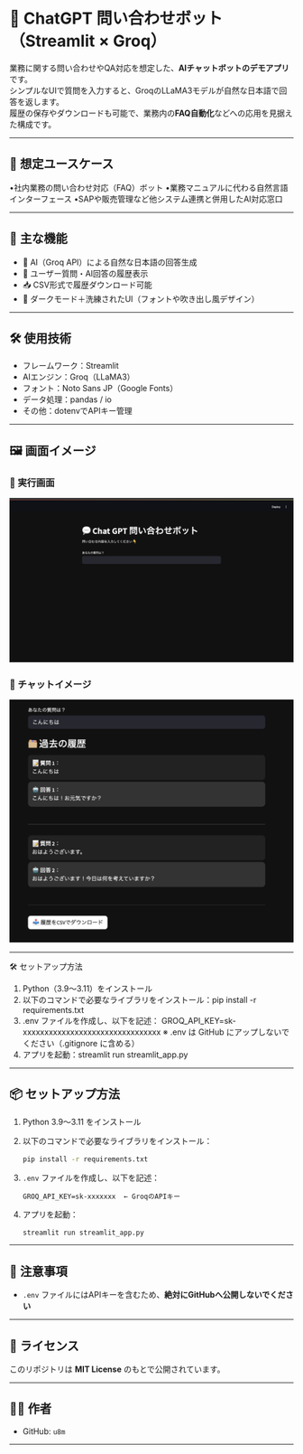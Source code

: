 # 💬 ChatGPT 問い合わせボット（Streamlit × Groq）

業務に関する問い合わせやQA対応を想定した、**AIチャットボットのデモアプリ**です。  
シンプルなUIで質問を入力すると、GroqのLLaMA3モデルが自然な日本語で回答を返します。  
履歴の保存やダウンロードも可能で、業務内の**FAQ自動化**などへの応用を見据えた構成です。

---

## 🎯 想定ユースケース
•社内業務の問い合わせ対応（FAQ）ボット
•業務マニュアルに代わる自然言語インターフェース
•SAPや販売管理など他システム連携と併用したAI対応窓口

---

## 🚀 主な機能

- 🧠 AI（Groq API）による自然な日本語の回答生成
- 📝 ユーザー質問・AI回答の履歴表示
- 📥 CSV形式で履歴ダウンロード可能
- 🖤 ダークモード＋洗練されたUI（フォントや吹き出し風デザイン）

---

## 🛠 使用技術

- フレームワーク：Streamlit
- AIエンジン：Groq（LLaMA3）
- フォント：Noto Sans JP（Google Fonts）
- データ処理：pandas / io
- その他：dotenvでAPIキー管理

---

## 🖼 画面イメージ
### 🔽 実行画面
![問い合わせ画面](./img/top.png)

### 🔽 チャットイメージ
![チャットイメージ](./img/chat_ui.png)

---

🛠 セットアップ方法
1. Python（3.9〜3.11）をインストール
2. 以下のコマンドで必要なライブラリをインストール：pip install -r requirements.txt
3. .env ファイルを作成し、以下を記述：
GROQ_API_KEY=sk-xxxxxxxxxxxxxxxxxxxxxxxxxxxxxxxx
※ .env は GitHub にアップしないでください（.gitignore に含める）
4. アプリを起動：streamlit run streamlit_app.py
---

## 📦 セットアップ方法

1. Python 3.9〜3.11 をインストール
2. 以下のコマンドで必要なライブラリをインストール：

    ```bash
    pip install -r requirements.txt
    ```

3. `.env` ファイルを作成し、以下を記述：

    ```
    GROQ_API_KEY=sk-xxxxxxx  ← GroqのAPIキー 
    ```    

4. アプリを起動：

    ```bash
    streamlit run streamlit_app.py
    ```

---

## 📝 注意事項

- `.env` ファイルにはAPIキーを含むため、**絶対にGitHubへ公開しないでください**  

---

## 📄 ライセンス

このリポジトリは **MIT License** のもとで公開されています。

---

## 🧑‍💻 作者

- GitHub: `u8m`

---
